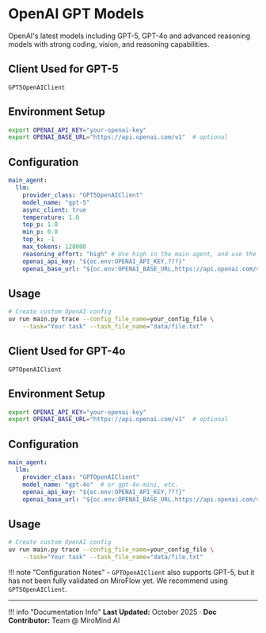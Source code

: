 # OpenAI GPT Models

OpenAI's latest models including GPT-5, GPT-4o and advanced reasoning models with strong coding, vision, and reasoning capabilities.

## Client Used for GPT-5

`GPT5OpenAIClient`

## Environment Setup

```bash title="Environment Variables"
export OPENAI_API_KEY="your-openai-key"
export OPENAI_BASE_URL="https://api.openai.com/v1"  # optional
```

## Configuration

```yaml title="Agent Configuration"
main_agent:
  llm: 
    provider_class: "GPT5OpenAIClient"
    model_name: "gpt-5"
    async_client: true
    temperature: 1.0
    top_p: 1.0
    min_p: 0.0
    top_k: -1
    max_tokens: 128000
    reasoning_effort: "high" # Use high in the main agent, and use the default medium in the sub-agent.
    openai_api_key: "${oc.env:OPENAI_API_KEY,???}"
    openai_base_url: "${oc.env:OPENAI_BASE_URL,https://api.openai.com/v1}"
```

## Usage

```bash title="Example Command"
# Create custom OpenAI config
uv run main.py trace --config_file_name=your_config_file \
    --task="Your task" --task_file_name="data/file.txt"
```

## Client Used for GPT-4o

`GPTOpenAIClient`

## Environment Setup

```bash title="Environment Variables"
export OPENAI_API_KEY="your-openai-key"
export OPENAI_BASE_URL="https://api.openai.com/v1"  # optional
```

## Configuration

```yaml title="Agent Configuration"
main_agent:
  llm: 
    provider_class: "GPTOpenAIClient"
    model_name: "gpt-4o"  # or gpt-4o-mini, etc.
    openai_api_key: "${oc.env:OPENAI_API_KEY,???}"
    openai_base_url: "${oc.env:OPENAI_BASE_URL,https://api.openai.com/v1}"
```

## Usage

```bash title="Example Command"
# Create custom OpenAI config
uv run main.py trace --config_file_name=your_config_file \
    --task="Your task" --task_file_name="data/file.txt"
```

!!! note "Configuration Notes"
    - `GPTOpenAIClient` also supports GPT-5, but it has not been fully validated on MiroFlow yet. We recommend using `GPT5OpenAIClient`.

---

!!! info "Documentation Info"
    **Last Updated:** October 2025 · **Doc Contributor:** Team @ MiroMind AI
